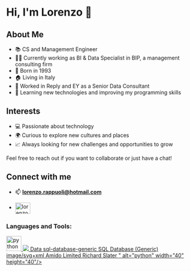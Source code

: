 # Hi, I'm Lorenzo 👋

## About Me
- 📚 CS and Management Engineer
- 🧑‍💻 Currently working as BI & Data Specialist in BIP, a management consulting firm
- 🎂 Born in 1993
- 🏠 Living in Italy
- 🚀 Worked in Reply and EY as a Senior Data Consultant
- 🌱 Learning new technologies and improving my programming skills

## Interests
- 💻 Passionate about technology
- 🌍 Curious to explore new cultures and places
- 📈 Always looking for new challenges and opportunities to grow

Feel free to reach out if you want to collaborate or just have a chat!


## Connect with me

- 📫  **lorenzo.rappuoli@hotmail.com**
    
- <a href="https://www.linkedin.com/in/lorenzo-rappuoli-4a0a75b7/" target="blank"><img align="center" src="https://raw.githubusercontent.com/rahuldkjain/github-profile-readme-generator/master/src/images/icons/Social/linked-in-alt.svg" alt="lorenzo-rappuoli-4a0a75b7/" height="30" width="40" /></a>
</p>

<h3 align="left">Languages and Tools:</h3>
<p align="left"> <a href="https://www.python.org/" target="_blank" rel="noreferrer"> <img src="https://www.vectorlogo.zone/logos/python/python-vertical.svg" alt="python" width="40" height="40"/> </a> <a href="https://www.python.org/" target="_blank" rel="noreferrer"> <img src="<svg viewBox="-8.78 0 70 70" xmlns:dc="http://purl.org/dc/elements/1.1/" xmlns:cc="http://creativecommons.org/ns#" xmlns:rdf="http://www.w3.org/1999/02/22-rdf-syntax-ns#" xmlns="http://www.w3.org/2000/svg" fill="#000000"><g id="SVGRepo_bgCarrier" stroke-width="0"></g><g id="SVGRepo_tracerCarrier" stroke-linecap="round" stroke-linejoin="round"></g><g id="SVGRepo_iconCarrier"> <metadata> <rdf:rdf> <cc:work> <dc:subject> Data </dc:subject> <dc:identifier> sql-database-generic </dc:identifier> <dc:title> SQL Database (Generic) </dc:title> <dc:format> image/svg+xml </dc:format> <dc:publisher> Amido Limited </dc:publisher> <dc:creator> Richard Slater </dc:creator> <dc:type rdf:resource="http://purl.org/dc/dcmitype/StillImage"></dc:type> </cc:work> </rdf:rdf> </metadata> <path d="m 852.97077,1013.9363 c -6.55238,-0.4723 -13.02857,-2.1216 -17.00034,-4.3296 -2.26232,-1.2576 -3.98589,-2.8032 -4.66223,-4.1807 l -0.4024,-0.8196 0,-25.70807 0,-25.7081 0.31843,-0.6465 c 1.42297,-2.889 5.96432,-5.4935 12.30378,-7.0562 2.15195,-0.5305 5.2586,-1.0588 7.79304,-1.3252 2.58797,-0.2721 9.44765,-0.2307 12.02919,0.073 6.86123,0.8061 12.69967,2.6108 16.29768,5.0377 1.38756,0.9359 2.81137,2.4334 3.29371,3.4642 l 0.41358,0.8838 -0.0354,25.6303 -0.0354,25.63047 -0.33195,0.6744 c -0.18257,0.3709 -0.73406,1.1007 -1.22553,1.6216 -2.99181,3.1715 -9.40919,5.5176 -17.8267,6.5172 -1.71567,0.2038 -9.16916,0.3686 -10.92937,0.2417 z m 12.07501,-22.02839 c -0.0252,-0.0657 -1.00472,-0.93831 -2.17671,-1.93922 -1.17199,-1.00091 -2.18138,-1.86687 -2.24309,-1.92436 -0.0617,-0.0575 0.15481,-0.26106 0.48117,-0.45237 0.32635,-0.19131 0.95163,-0.7235 1.3895,-1.18265 1.2805,-1.34272 1.88466,-3.00131 1.88466,-5.17388 0,-2.1388 -0.65162,-3.8645 -1.95671,-5.1818 -1.31533,-1.3278 -2.82554,-1.8983 -5.02486,-1.8983 -3.39007,0 -5.99368,1.9781 -6.82468,5.1851 -0.28586,1.1031 -0.28432,3.33211 0.003,4.31023 0.74941,2.55136 2.79044,4.40434 5.33062,4.83946 0.8596,0.14724 0.97605,0.21071 1.5621,0.85144 0.34829,0.38078 1.06301,1.14085 1.58827,1.68904 l 0.95501,0.9967 2.53878,0 c 1.39633,0 2.51816,-0.0537 2.49296,-0.11939 z m -8.70653,-7.10848 c -0.61119,-0.31868 -0.84225,-0.56599 -1.19079,-1.27453 -0.26919,-0.54724 -0.31522,-0.85851 -0.31824,-2.15197 -0.003,-1.3143 0.0388,-1.5983 0.31987,-2.169 0.45985,-0.9339 1.09355,-1.376 2.07384,-1.4469 1.36454,-0.099 2.15217,0.5707 2.56498,2.1801 0.50612,1.97321 -0.0504,4.07107 -1.26471,4.76729 -0.63707,0.36527 -1.58737,0.40659 -2.18495,0.095 z m -11.25315,3.66269 c 2.66179,-0.5048 4.1728,-2.0528 4.1728,-4.27495 0,-1.97137 -0.97548,-3.12004 -3.6716,-4.32364 -1.54338,-0.689 -2.10241,-1.1215 -2.10241,-1.6268 0,-0.4188 0.53052,-0.8777 1.14813,-0.993 0.60302,-0.1126 2.20237,0.1652 3.14683,0.5467 l 0.79167,0.3198 0,-1.7524 0,-1.7525 -0.85923,-0.1906 c -0.53103,-0.1178 -1.64689,-0.1885 -2.92137,-0.1849 -1.80528,0 -2.15881,0.044 -2.83818,0.3138 -1.98445,0.7878 -2.92613,2.1298 -2.91107,4.1485 0.0141,1.8898 1.01108,3.06864 3.49227,4.12912 1.46399,0.62572 2.05076,1.10218 2.05076,1.66522 0,1.1965 -1.99362,1.34375 -4.10437,0.30315 -0.57805,-0.28498 -1.09739,-0.54137 -1.1541,-0.56976 -0.0567,-0.0284 -0.10311,0.79023 -0.10311,1.81917 0,1.86239 0.002,1.87137 0.33919,1.99974 1.26979,0.48278 4.07626,0.69787 5.52379,0.42335 z m 30.4308,-1.72766 0,-1.58098 -2.40584,0 -2.40583,0 0,-5.43035 0,-5.4303 -2.13089,0 -2.13088,0 0,7.0113 0,7.01131 4.53672,0 4.53672,0 0,-1.58098 z m -14.84745,-27.70503 c 4.23447,-0.2937 7.4086,-0.8482 10.20178,-1.7821 2.78264,-0.9304 4.42643,-2.0562 4.79413,-3.2834 0.14166,-0.4729 0.13146,-0.6523 -0.0665,-1.1708 -0.88775,-2.3245 -5.84694,-4.1104 -13.42493,-4.8345 -3.24154,-0.3098 -9.13671,-0.2094 -12.22745,0.2081 -4.71604,0.6372 -8.54333,1.8208 -10.2451,3.1683 -3.44251,2.726 0.19793,5.7242 8.66397,7.1354 3.67084,0.6119 8.42674,0.828 12.30414,0.559 z" fill="#00bcf2" transform="translate(-830.906 -943.981)"></path> </g></svg>" alt="python" width="40" height="40"/> </a></p>
